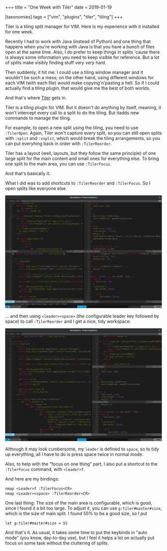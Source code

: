 +++
title = "One Week with Tiler"
date = 2019-01-19

[taxonomies]
tags = ["vim", "plugins", "tiler", "tiling"]
+++

Tiler is a tiling split manager for VIM. Here is my experience with it
installed for one week.

<!-- more -->

Recently I had to work with Java (instead of Python) and one thing that happens
when you're working with Java is that you have a bunch of files open at the
same time. Also, I do prefer to keep things in splits 'cause there is always
some information you need to keep visible for reference. But a lot of splits
make visibly finding stuff very *very* hard.

Then suddenly, it hit me: I could use a tiling window manager and it wouldn't
be such a mess; on the other hand, using different windows for each VIM (with
each file) would make copying'n'pasting a hell. So if I could actually find a
tiling *plugin*, that would give me the best of both worlds.

And that's where [Tiler](https://github.com/zhamlin/tiler.vim) gets in.

Tiler is a tiling plugin for VIM. But it doesn't do anything by itself,
meaning, it won't intercept every call to a split to do the tiling. But itadds
new commands to manage the tiling.

For example, to open a new split using the tiling, you need to use
`:TilerOpen`. Again, Tiler won't capture every split, so you can still open
splits with `:split` and `:vsplit`, which would break the tiling arrangements,
so you can put everyhing back in order with `:TilerReorder`.

Tiler has a layout (well, layouts, but they follow the same principle) of one
large split for the main content and small ones for everything else. To bring
one split to the main area, you can use `:TilerFocus`.

And that's basically it.

What I did was to add shortcuts to `:TilerReorder` and `:TilerFocus`. So I
open splits like everyone else

![](tiler-no-tiling.png)

... and then using `<leader><space>` (the configurable leader key followed by
space) to call `:TilerReorder` and I get a nice, tidy workspace:

![](tiler-tiling.png)

Although it may look cumbersome, my `leader` is defined to `space`, so to tidy
up everything, all I have to do is press space twice in normal mode.

Also, to help with the "focus on one thing" part, I also put a shortcut to the
`:TilerFocus` command, with `<leader>f`.

And here are my bindings:

```vim
nmap <Leader>f :TilerFocus<CR>
nmap <Leader><space> :TilerReorder<CR>
```

One last thing: The size of the main area is configurable, which is good,
since I found it a bit too large. To adjust it, you can use
`g:tiler#master#size`, which is the size of main split. I found 55% to be a
good size, so I put

```vim
let g:tiler#master#size = 55
```

And that's it. As usual, it takes some time to put the keybinds in "auto mode"
(you know, day-to-day use), but I feel it helps a lot on actually put focus on
some task without the cluttering of splits.
